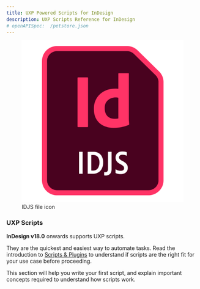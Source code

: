 ```yaml
---
title: UXP Powered Scripts for InDesign
description: UXP Scripts Reference for InDesign
# openAPISpec:  /petstore.json
--- 
```


<TextBlock slots="image,heading,text1,text2" variantsTypePrimary='accent' variantStyleFill = "fill" homeZigZag position="left"  />

<figure>
  <img src="./idjs.png" alt="The file extension of UXP Scripts - IDJS" />
  <figcaption>IDJS file icon</figcaption>
</figure>

### UXP Scripts 

**InDesign v18.0** onwards supports UXP scripts. 

They are the quickest and easiest way to automate tasks. Read the introduction to [Scripts & Plugins](../introduction/next-steps/script-and-plugin/) to understand if scripts are the right fit for your use case before proceeding. 

This section will help you write your first script, and explain important concepts required to understand how scripts work. 
